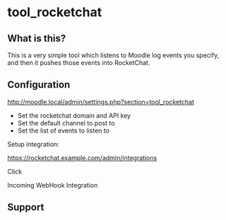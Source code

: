 
# tool_rocketchat

What is this?
-------------

This is a very simple tool which listens to Moodle log events you specify,
and then it pushes those events into RocketChat.


Configuration
-------------

http://moodle.local/admin/settings.php?section=tool_rocketchat

* Set the rocketchat domain and API key
* Set the default channel to post to
* Set the list of events to listen to


Setup integration:

https://rocketchat.example.com/admin/integrations

Click

Incoming WebHook Integration

Support
-------


